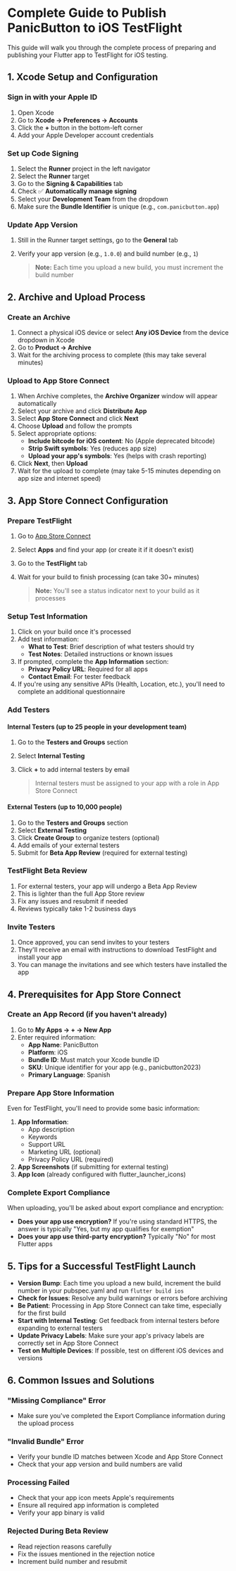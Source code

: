 # Complete Guide to Publish PanicButton to iOS TestFlight

This guide will walk you through the complete process of preparing and publishing your Flutter app to TestFlight for iOS testing.

## 1. Xcode Setup and Configuration

### Sign in with your Apple ID

1. Open Xcode
2. Go to **Xcode → Preferences → Accounts**
3. Click the **+** button in the bottom-left corner
4. Add your Apple Developer account credentials

### Set up Code Signing

1. Select the **Runner** project in the left navigator
2. Select the **Runner** target
3. Go to the **Signing & Capabilities** tab
4. Check ✅ **Automatically manage signing**
5. Select your **Development Team** from the dropdown
6. Make sure the **Bundle Identifier** is unique (e.g., `com.panicbutton.app`)

### Update App Version

1. Still in the Runner target settings, go to the **General** tab
2. Verify your app version (e.g., `1.0.0`) and build number (e.g., `1`)
   
   > **Note:** Each time you upload a new build, you must increment the build number

## 2. Archive and Upload Process

### Create an Archive

1. Connect a physical iOS device or select **Any iOS Device** from the device dropdown in Xcode
2. Go to **Product → Archive**
3. Wait for the archiving process to complete (this may take several minutes)

### Upload to App Store Connect

1. When Archive completes, the **Archive Organizer** window will appear automatically
2. Select your archive and click **Distribute App**
3. Select **App Store Connect** and click **Next**
4. Choose **Upload** and follow the prompts
5. Select appropriate options:
   - **Include bitcode for iOS content**: No (Apple deprecated bitcode)
   - **Strip Swift symbols**: Yes (reduces app size)
   - **Upload your app's symbols**: Yes (helps with crash reporting)
6. Click **Next**, then **Upload**
7. Wait for the upload to complete (may take 5-15 minutes depending on app size and internet speed)

## 3. App Store Connect Configuration

### Prepare TestFlight

1. Go to [App Store Connect](https://appstoreconnect.apple.com)
2. Select **Apps** and find your app (or create it if it doesn't exist)
3. Go to the **TestFlight** tab
4. Wait for your build to finish processing (can take 30+ minutes)
   
   > **Note:** You'll see a status indicator next to your build as it processes

### Setup Test Information

1. Click on your build once it's processed
2. Add test information:
   - **What to Test**: Brief description of what testers should try
   - **Test Notes**: Detailed instructions or known issues
3. If prompted, complete the **App Information** section:
   - **Privacy Policy URL**: Required for all apps
   - **Contact Email**: For tester feedback
4. If you're using any sensitive APIs (Health, Location, etc.), you'll need to complete an additional questionnaire

### Add Testers

#### Internal Testers (up to 25 people in your development team)

1. Go to the **Testers and Groups** section
2. Select **Internal Testing**
3. Click **+** to add internal testers by email
   
   > Internal testers must be assigned to your app with a role in App Store Connect

#### External Testers (up to 10,000 people)

1. Go to the **Testers and Groups** section
2. Select **External Testing**
3. Click **Create Group** to organize testers (optional)
4. Add emails of your external testers
5. Submit for **Beta App Review** (required for external testing)

### TestFlight Beta Review

1. For external testers, your app will undergo a Beta App Review
2. This is lighter than the full App Store review
3. Fix any issues and resubmit if needed
4. Reviews typically take 1-2 business days

### Invite Testers

1. Once approved, you can send invites to your testers
2. They'll receive an email with instructions to download TestFlight and install your app
3. You can manage the invitations and see which testers have installed the app

## 4. Prerequisites for App Store Connect

### Create an App Record (if you haven't already)

1. Go to **My Apps → + → New App**
2. Enter required information:
   - **App Name**: PanicButton
   - **Platform**: iOS
   - **Bundle ID**: Must match your Xcode bundle ID
   - **SKU**: Unique identifier for your app (e.g., panicbutton2023)
   - **Primary Language**: Spanish

### Prepare App Store Information

Even for TestFlight, you'll need to provide some basic information:

1. **App Information**:
   - App description
   - Keywords
   - Support URL
   - Marketing URL (optional)
   - Privacy Policy URL (required)
2. **App Screenshots** (if submitting for external testing)
3. **App Icon** (already configured with flutter_launcher_icons)

### Complete Export Compliance

When uploading, you'll be asked about export compliance and encryption:

- **Does your app use encryption?** If you're using standard HTTPS, the answer is typically "Yes, but my app qualifies for exemption"
- **Does your app use third-party encryption?** Typically "No" for most Flutter apps

## 5. Tips for a Successful TestFlight Launch

- **Version Bump**: Each time you upload a new build, increment the build number in your pubspec.yaml and run `flutter build ios`
- **Check for Issues**: Resolve any build warnings or errors before archiving
- **Be Patient**: Processing in App Store Connect can take time, especially for the first build
- **Start with Internal Testing**: Get feedback from internal testers before expanding to external testers
- **Update Privacy Labels**: Make sure your app's privacy labels are correctly set in App Store Connect
- **Test on Multiple Devices**: If possible, test on different iOS devices and versions

## 6. Common Issues and Solutions

### "Missing Compliance" Error

- Make sure you've completed the Export Compliance information during the upload process

### "Invalid Bundle" Error

- Verify your bundle ID matches between Xcode and App Store Connect
- Check that your app version and build numbers are valid

### Processing Failed

- Check that your app icon meets Apple's requirements
- Ensure all required app information is completed
- Verify your app binary is valid

### Rejected During Beta Review

- Read rejection reasons carefully
- Fix the issues mentioned in the rejection notice
- Increment build number and resubmit